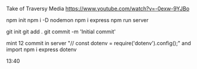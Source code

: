 Take of Traversy Media
https://www.youtube.com/watch?v=-0exw-9YJBo

npm init
npm i -D nodemon
npm i express
npm run server

git init
git add .
git commit -m 'Initial commit'

mint 12 commit in server "// const dotenv = require('dotenv').config();" and import npm i express dotenv

13:40
